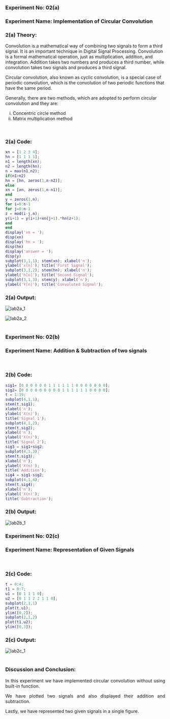 ### **Experiment No:** 02(a)
### **Experiment Name:** Implementation of Circular Convolution 

### **2(a) Theory:**

<p align='justify'>

Convolution is a mathematical way of combining two signals to form a third signal. It is an important technique in Digital Signal Processing. Convolution is a formal mathematical operation, just as multiplication, addition, and integration. Addition takes two numbers and produces a third number, while convolution takes two signals and produces a third signal.
</p>
<p align='justify'>

Circular convolution, also known as cyclic convolution, is a special case of periodic convolution, which is the convolution of two periodic functions that have the same period.
</p>
<p align='justify'>

Generally, there are two methods, which are adopted to perform circular convolution and they are:
<ol type='i'>

<li> Concentric circle method
<li> Matrix multiplication method
</ol>
</p>
<br>

### **2(a) Code:**

```matlab
xn = [1 2 3 4];
hn = [1 1 1 1];
n1 = length(xn);
n2 = length(hn);
n = max(n1,n2);
if(n1>n2)
hn = [hn, zeros(1,n-n2)];
else
xn = [xn, zeros(1,n-n1)];
end
y = zeros(1,n);
for i=0:n-1
for j=0:n-1
z = mod(i-j,n);
y(i+1) = y(i+1)+xn(j+1).*hn(z+1);
end
end
display('xn = ');
disp(xn)
display('hn = ');
disp(hn)
display('answer = ');
disp(y)
subplot(3,1,1); stem(xn); xlabel('n');
ylabel('x[n]'); title('First Signal');
subplot(3,1,2); stem(hn); xlabel('n');
ylabel('h[n]'); title('Second Signal');
subplot(3,1,3); stem(y); xlabel('n');
ylabel('Y[n]'); title('Convoluted Signal');

```

### **2(a) Output:**
![lab2a_1](../images/lab2a_1.png)

![lab2a_2](../images/lab2a_2.png)
<br>
<br>

### **Experiment No:** 02(b)
### **Experiment Name:** Addition & Subtraction of two signals 
<br>

### **2(b) Code:**

```matlab
sig1= [0 0 0 0 0 0 1 1 1 1 1 1 0 0 0 0 0 0 0];
sig2= [0 0 0 0 0 0 0 0 0 1 1 1 1 1 1 0 0 0 0];
t = 1:19;
subplot(4,1,1);
stem(t,sig1);
xlabel('n');
ylabel('X(n)');
title('Signal 1');
subplot(4,1,2);
stem(t,sig2);
xlabel('n');
ylabel('X(n)');
title('Signal 2');
sig3 = sig1+sig2;
subplot(4,1,3);
stem(t,sig3);
xlabel('n');
ylabel('X(n)');
title('Addition');
sig4 = sig1-sig2;
subplot(4,1,4);
stem(t,sig4);
xlabel('n');
ylabel('X(n)');
title('Subtraction');

```

### **2(b) Output:**
![lab2b_1](../images/lab2b_1.png)
<br>

### **Experiment No:** 02(c)
### **Experiment Name:** Representation of Given Signals 
<br>

### **2(c) Code:**

```matlab
t = 0:4;
t1 = 0:7;
u1 = [0 1 1 1 0];
u2 = [0 1 1 2 2 1 1 0];
subplot(2,1,1)
plot(t,u1);
ylim([0,2]);
subplot(2,1,2)
plot(t1,u2);
ylim([0,3]);

```

### **2(c) Output:**
![lab2c_1](../images/lab2c_1.png)
<br>
<br>

### **Discussion and Conclusion:**
<p align='justify'>
In this experiment we have implemented circular convolution without using built-in function.
</p>
<p align='justify'>
We have plotted two signals and also displayed their addition and subtraction.
</p>
<p align='justify'>
Lastly, we have represented two given signals in a single figure.
</p>